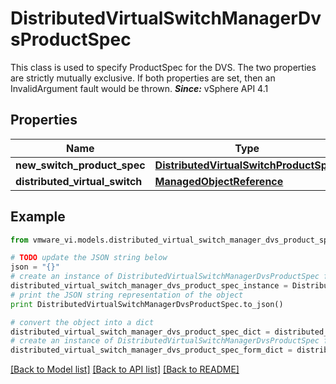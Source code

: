 # DistributedVirtualSwitchManagerDvsProductSpec

This class is used to specify ProductSpec for the DVS.  The two properties are strictly mutually exclusive. If both properties are set, then an InvalidArgument fault would be thrown.  ***Since:*** vSphere API 4.1 

## Properties
Name | Type | Description | Notes
------------ | ------------- | ------------- | -------------
**new_switch_product_spec** | [**DistributedVirtualSwitchProductSpec**](DistributedVirtualSwitchProductSpec.md) |  | [optional] 
**distributed_virtual_switch** | [**ManagedObjectReference**](ManagedObjectReference.md) |  | [optional] 

## Example

```python
from vmware_vi.models.distributed_virtual_switch_manager_dvs_product_spec import DistributedVirtualSwitchManagerDvsProductSpec

# TODO update the JSON string below
json = "{}"
# create an instance of DistributedVirtualSwitchManagerDvsProductSpec from a JSON string
distributed_virtual_switch_manager_dvs_product_spec_instance = DistributedVirtualSwitchManagerDvsProductSpec.from_json(json)
# print the JSON string representation of the object
print DistributedVirtualSwitchManagerDvsProductSpec.to_json()

# convert the object into a dict
distributed_virtual_switch_manager_dvs_product_spec_dict = distributed_virtual_switch_manager_dvs_product_spec_instance.to_dict()
# create an instance of DistributedVirtualSwitchManagerDvsProductSpec from a dict
distributed_virtual_switch_manager_dvs_product_spec_form_dict = distributed_virtual_switch_manager_dvs_product_spec.from_dict(distributed_virtual_switch_manager_dvs_product_spec_dict)
```
[[Back to Model list]](../README.md#documentation-for-models) [[Back to API list]](../README.md#documentation-for-api-endpoints) [[Back to README]](../README.md)


